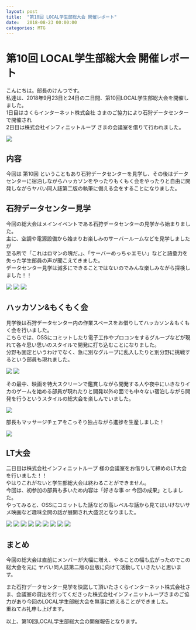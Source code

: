 ```yaml
---
layout: post
title:  "第10回 LOCAL学生部総大会 開催レポート"
date:   2018-08-23 00:00:00
categories: MTG
---
```


# 第10回 LOCAL学生部総大会 開催レポート

こんにちは。部長のけんつです。  
私達は、2018年9月23日と24日の二日間、第10回LOCAL学生部総大会を開催しました。  
1日目はさくらインターネット株式会社 さまのご協力により石狩データセンターで開催され  
2日目は株式会社インフィニットループ さまの会議室を借りて行われました。  

![](/static/img/localst18/localst2018.jpeg)

## 内容

今回は 第10回 ということもあり石狩データセンターを見学し、その後はデータセンターに宿泊しながらハッカソンをやったりもくもく会をやったりと自由に開発しながらヤバい同人誌第二版の執筆に備える会をすることになりました。  


## 石狩データセンター見学

今回の総大会はメインイベントである石狩データセンターの見学から始まりました。  
主に、空調や電源設備から始まりお楽しみのサーバールームなどを見学しましたが  
至る所で「これはロマンの塊だ。」、「サーバーめっちゃエモい」などと語彙力を失った学生部員の声が聞こえてきました。  
データセンター見学は滅多にできることではないのでみんな楽しみながら探検しました！！  

![](/static/img/localst18/localst2018_1.jpg)
![](/static/img/localst18/localst2018_2.jpg)
![](/static/img/localst18/localst2018_3.jpg)

## ハッカソン&もくもく会

見学後は石狩データセンター内の作業スペースをお借りしてハッカソン＆もくもく会を行いました。  
こちらでは、OSSにコミットしたり電子工作やプロコンをするグループなどが現れて各々思い思いのスタイルで開発に打ち込むことになりました。  
分野も固定というわけでなく、急に別なグループに乱入したりと別分野に挑戦するという部員も現れました。  

![](/static/img/localst18/localst2018_4.jpg)
![](/static/img/localst18/localst2018_5.jpg)

その最中、映画を特大スクリーンで鑑賞しながら開発する人や夜中にいきなりイカのゲームを始める部員が現れたりと開発以外の面でも中々ない宿泊しながら開発を行うというスタイルの総大会を楽しんでいました。  

![](/static/img/localst18/localst2018_7.jpg)

部長もマッサージチェアをこっそり独占ながら進捗を生産しました！  

![](/static/img/localst18/localst2018_6.jpg)

## LT大会

二日目は株式会社インフィニットループ 様の会議室をお借りして締めのLT大会を行いました！！  
やはりこれがないと学生部総大会は終わることができません。  
今回は、初参加の部員も多いため内容は「好きな事 or 今回の成果」としました。  
やってみると、OSSにコミットした話などの高レベルな話から見てはいけないサメ映画など趣味全開の話が展開され大盛況となりました。  

![](/static/img/localst18/localst2018_end.jpg)
![](/static/img/localst18/localst2018_title.jpg)
![](/static/img/localst18/localst2018_lt1.jpg)
![](/static/img/localst18/localst2018_lt2.jpg)
![](/static/img/localst18/localst2018_lt3.jpg)
![](/static/img/localst18/localst2018_lt4.jpg)
![](/static/img/localst18/localst2018_lt5.jpg)
![](/static/img/localst18/localst2018_lt6.jpg)
![](/static/img/localst18/localst2018_lt7.jpg)


## まとめ

今回の総大会は直前にメンバーが大幅に増え、やることの幅も広がったのでこの総大会を元に
ヤバい同人誌第二版の出版に向けて活動していきたいと思います。  

また石狩データセンター見学を快諾して頂いたさくらインターネット株式会社さま、会議室の貸出を行ってくださった株式会社インフィニットループさまのご協力があり今回のLOCAL学生部総大会を無事に終えることができました。  
重ねてお礼申し上げます。  

以上、第10回LOCAL学生部総大会の開催報告となります。  
